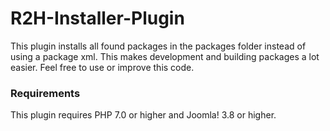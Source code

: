 # R2H-Installer-Plugin
This plugin installs all found packages in the packages folder instead of using a package xml. This makes development
and building packages a lot easier. Feel free to use or improve this code.

### Requirements
This plugin requires PHP 7.0 or higher and Joomla! 3.8 or higher.

